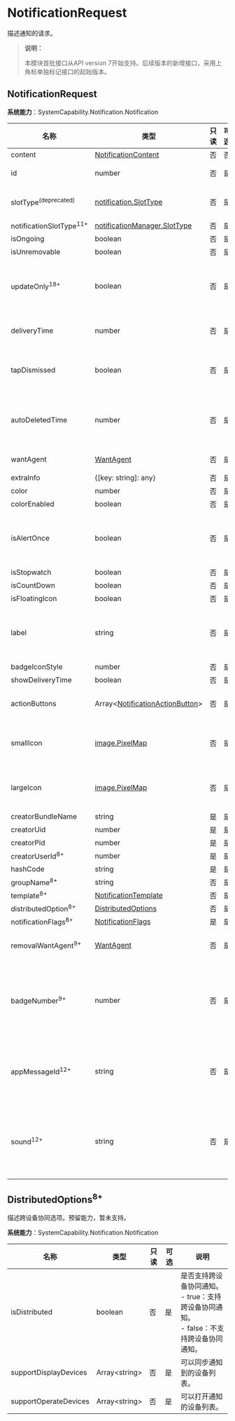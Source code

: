 # NotificationRequest
<!--Kit: Notification Kit-->
<!--Subsystem: Notification-->
<!--Owner: @michael_woo888-->
<!--Designer: @dongqingran; @wulong158-->
<!--Tester: @wanghong1997-->
<!--Adviser: @huipeizi-->

描述通知的请求。

> **说明：**
>
> 本模块首批接口从API version 7开始支持。后续版本的新增接口，采用上角标单独标记接口的起始版本。

## NotificationRequest

**系统能力**：SystemCapability.Notification.Notification

| 名称                            | 类型                                                    |  只读 | 可选 | 说明                                                                    |
|-------------------------------| -------------------------------------------------------- | ----- | --- |-----------------------------------------------------------------------|
| content                       | [NotificationContent](js-apis-inner-notification-notificationContent.md#notificationcontent-1)   |   否  | 否  | 通知内容。                                                                 |
| id                            | number                                                   |   否  | 是  | 通知ID，默认为0。当相同通知ID存在时，将更新该通知的内容。                                                                 |
| slotType<sup>(deprecated)</sup> | [notification.SlotType](./js-apis-notification.md#slottype)    |   否  | 是  | 通知渠道类型。<br>从API version 7开始支持，从API version 11开始废弃，建议使用notificationSlotType替代。                        |
| notificationSlotType<sup>11+</sup> | [notificationManager.SlotType](js-apis-notificationManager.md#slottype) |   否  | 是  | 通知渠道类型，默认为OTHER_TYPES。                        |
| isOngoing                     | boolean                                                  |   否  | 是  | 预留能力，暂未支持。  |
| isUnremovable                 | boolean                                                  |   否  | 是  | 预留能力，暂未支持。  |
| updateOnly<sup>18+</sup>        | boolean                                       | 否  | 是  | 是否仅更新通知，默认值为false。<br/> - true：若相同ID通知存在，则更新通知；若相同ID通知不存在，则更新失败，不创建新的通知。<br/> - false：若相同ID通知存在，则更新通知；若相同ID通知不存在，则创建通知。         |
| deliveryTime                  | number                                                   |   否  | 是  | 通知发送时间。系统自动生成，无需开发者配置。<br>数据格式：时间戳。<br>单位：ms。                                                               |
| tapDismissed                  | boolean                                                  |   否  | 是  | 通知是否自动清除。当通知携带wantAgent或actionButtons时该字段生效。默认值为true。<br> - true：点击通知或按钮后，自动删除当前通知。<br> - false：点击通知或按钮后，保留当前通知。 |
| autoDeletedTime               | number                                                   |   否  | 是  | 自动清除的时间。<br>数据格式：时间戳。<br>单位：ms。<br>例如，希望某通知存留3秒（3000ms）后对其进行清除，则对应的清除时间为：new Date().getTime() + 3000。                                                              |
| wantAgent                     | [WantAgent](../apis-ability-kit/js-apis-app-ability-wantAgent.md)            |   否  | 是  | WantAgent封装了应用的行为意图，点击通知时触发该行为。                                       |
| extraInfo                     | {[key: string]: any}                                     |   否  | 是  | 扩展参数。为应用提供定制服务。                                                                 |
| color                         | number                                                   |   否  | 是  | 通知背景颜色。预留能力，暂未支持。                                                     |
| colorEnabled                  | boolean                                                  |   否  | 是  | 通知背景颜色是否使能。预留能力，暂未支持。                                                 |
| isAlertOnce                   | boolean                                                  |   否  | 是  | 发布或更新该通知时，是否只进行一次通知提醒，默认为false。<br/> - true：仅首次发布通知时进行提醒，后续更新该通知时，提醒方式变更为[LEVEL_MIN](js-apis-notificationManager.md#slotlevel)。<br/> - false：每次均按照配置的通知提醒方式进行提醒。                                                        |
| isStopwatch                   | boolean                                                  |   否  | 是  | 是否显示已用时间。预留能力，暂未支持。                                                             |
| isCountDown                   | boolean                                                  |   否  | 是  | 是否显示倒计时时间。预留能力，暂未支持。                                                            |
| isFloatingIcon                | boolean                                                  |   否  | 是  | 是否显示状态栏图标。预留能力，暂未支持。                                                            |
| label                         | string                                                   |   否  | 是  | 通知标签。<br>label字段的功能类似于id，可以单独使用，也可与id结合共同作为通知的标识。优先推荐使用id。<br>如果发布通知时label不为空，那么在更新或删除该通知时，也需要指定相应的label。                                                                 |
| badgeIconStyle                | number                                                   |   否  | 是  | 通知角标类型。预留能力，暂未支持。                                                     |
| showDeliveryTime              | boolean                                                  |   否  | 是  | 是否显示分发时间。预留能力，暂未支持。                                                             |
| actionButtons                 | Array\<[NotificationActionButton](js-apis-inner-notification-notificationActionButton.md)\>             |   否  | 是  | 通知按钮，默认一条通知中最多包含两个按钮。从API version 16开始，支持`wearable`设备，`wearable`设备中一条通知中最多包含三个按钮。                                                          |
| smallIcon                     | [image.PixelMap](../apis-image-kit/js-apis-image.md#pixelmap7)             |   否  | 是  | 通知小图标。可选字段，图标像素的总字节数不超过192KB（图标像素的总字节数通过[getPixelBytesNumber](../apis-image-kit/js-apis-image.md#getpixelbytesnumber7)获取），建议图标像素长宽为128*128。实际显示效果依赖于设备能力和通知中心UI样式。                                                 |
| largeIcon                     | [image.PixelMap](../apis-image-kit/js-apis-image.md#pixelmap7)             |   否  | 是  | 通知大图标。可选字段，图标像素的总字节数不超过192KB（图标像素的总字节数通过[getPixelBytesNumber](../apis-image-kit/js-apis-image.md#getpixelbytesnumber7)获取），建议图标像素长宽为128*128。实际显示效果依赖于设备能力和通知中心UI样式。                                                 |
| creatorBundleName             | string                                                   |   是  | 是  | 创建通知的包名。                                                              |
| creatorUid                    | number                                                   |   是  | 是  | 创建通知的UID。                                                             |
| creatorPid                    | number                                                   |   是  | 是  | 创建通知的PID。                                                             |
| creatorUserId<sup>8+</sup>     | number                                                   |   是  | 是  | 创建通知的UserId。                                                          |
| hashCode                      | string                                                   |   是  | 是  | 通知唯一标识。                                                               |
| groupName<sup>8+</sup>         | string                                                   |   否  | 是  | 组通知名称。默认为空。                                                                |
| template<sup>8+</sup>          | [NotificationTemplate](./js-apis-inner-notification-notificationTemplate.md) |   否  | 是  | 通知模板。                                                                 |
| distributedOption<sup>8+</sup> | [DistributedOptions](#distributedoptions8)                |   否  | 是  | 分布式通知的选项。预留能力，暂未支持。                                                             |
| notificationFlags<sup>8+</sup> | [NotificationFlags](js-apis-inner-notification-notificationFlags.md)                   |   是  | 是  | 获取NotificationFlags。                                                  |
| removalWantAgent<sup>9+</sup>  | [WantAgent](../apis-ability-kit/js-apis-app-ability-wantAgent.md)            |   否  | 是  | 当移除通知时，通知将被重定向到的WantAgent实例。<br>当前不支持跳转UIAbility，只支持发布公共事件（即[WantAgentInfo](../apis-ability-kit/js-apis-inner-wantAgent-wantAgentInfo.md#wantagentinfo-1)的actionType字段取值为4）。                                          |
| badgeNumber<sup>9+</sup>       | number                                                   |   否  | 是  | 应用程序图标上显示的通知数，该数量累计展示。<br>当`badgeNumber`取值小于或等于0时，将忽略本次角标设定。<br>当角标累加设定个数取值大于99时，通知角标将显示99+。<br>例如，应用发布3条通知，`badgeNumber`依次设置为2、0、3，应用将依次展示为2、2、5。|
| appMessageId<sup>12+</sup>       | string                                                   |   否  | 是  | 应用发送通知携带的唯一标识字段, 用于通知去重。如果同一应用通过本地和云端等不同途径发布携带相同appMessageId的通知，设备只展示一条消息，之后收到的重复通知会被静默去重，不展示、不提醒。去重标识仅在通知发布的24小时内有效，超过24小时或者设备重启失效。
| sound<sup>12+</sup>            | string                                                   |   否  | 是  | 应用通知自定义铃声文件名。该文件必须放在resources/rawfile目录下，支持m4a、aac、mp3、ogg、wav、flac、amr等格式。<!--RP1-->该字段需要由具有[ohos.permission.NOTIFICATION_AGENT_CONTROLLER](../../security/AccessToken/permissions-for-system-apps.md#ohospermissionnotification_agent_controller)权限的系统应用调用接口[notificationManager.setAdditionalConfig](./js-apis-notificationManager-sys.md#notificationmanagersetadditionalconfig12)进行配置权益后，方可生效。<!--RP1End-->                                                        |

## DistributedOptions<sup>8+</sup>

描述跨设备协同选项。预留能力，暂未支持。

**系统能力**：SystemCapability.Notification.Notification

| 名称                   | 类型            | 只读 | 可选 | 说明                               |
| -----------------------| -------------- | ---- | ---- | --------------------------------- |
| isDistributed          | boolean        | 否   | 是   | 是否支持跨设备协同通知。<br/> - true：支持跨设备协同通知。<br/> - false：不支持跨设备协同通知。                  |
| supportDisplayDevices  | Array\<string> | 否   | 是   | 可以同步通知到的设备列表。           |
| supportOperateDevices  | Array\<string> | 否   | 是   | 可以打开通知的设备列表。             |
